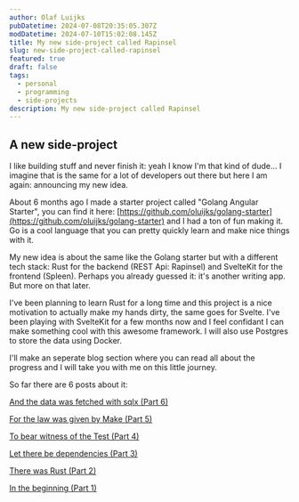 ```yaml
---
author: Olaf Luijks
pubDatetime: 2024-07-08T20:35:05.307Z
modDatetime: 2024-07-10T15:02:08.145Z
title: My new side-project called Rapinsel
slug: new-side-project-called-rapinsel
featured: true
draft: false
tags:
  - personal
  - programming
  - side-projects
description: My new side-project called Rapinsel
---
```


## A new side-project

I like building stuff and never finish it: yeah I know I'm that kind of dude... I imagine that is the same for a lot of developers out there but here I am again: announcing my new idea.

About 6 months ago I made a starter project called "Golang Angular Starter", you can find it here: [https://github.com/oluijks/golang-starter](https://github.com/oluijks/golang-starter) and I had a ton of fun making it. Go is a cool language that you can pretty quickly learn and make nice things with it.

My new idea is about the same like the Golang starter but with a different tech stack: Rust for the backend (REST Api: Rapinsel) and SvelteKit for the frontend (Spleen). Perhaps you already guessed it: it's another writing app. But more on that later.

I've been planning to learn Rust for a long time and this project is a nice motivation to actually make my hands dirty, the same goes for Svelte. I've been playing with SvelteKit for a few months now and I feel confidant I can make something cool with this awesome framework. I will also use Postgres to store the data using Docker.

I'll make an seperate blog section where you can read all about the progress and I will take you with me on this little journey.

So far there are 6 posts about it:

[And the data was fetched with sqlx (Part 6)](/posts/sprs-part6-and-the-data-was-fetched-with-sqlx/)

[For the law was given by Make (Part 5)](/posts/sprs-part5-and-the-word-was-given-by-automation/)

[To bear witness of the Test (Part 4)](/posts/sprs-part4-and-the-test-shineth-in-darkness/)

[Let there be dependencies (Part 3)](/posts/sprs-part3-let-there-be-dependencies/)

[There was Rust (Part 2)](/posts/sprs-part2-there-was-rust/)

[In the beginning (Part 1)](/posts/sprs-part1-in-the-beginning/)
